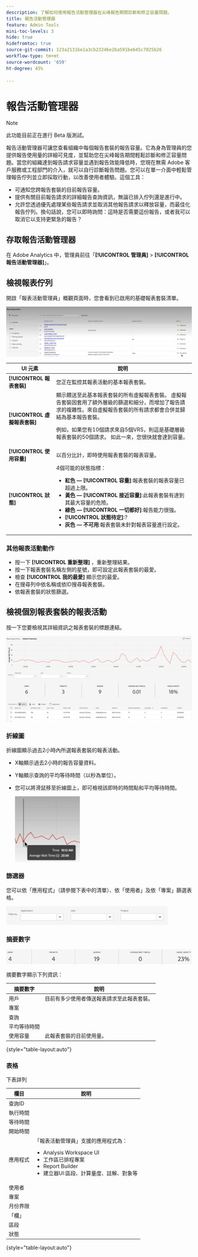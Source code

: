 ```yaml
---
description: 了解如何使用報告活動管理器在尖峰報告期間診斷和修正容量問題。
title: 報告活動管理器
feature: Admin Tools
mini-toc-levels: 3
hide: true
hidefromtoc: true
source-git-commit: 123a2131be1a3cb23246e2ba591be645c7025b26
workflow-type: tm+mt
source-wordcount: '659'
ht-degree: 45%

---
```



# 報告活動管理器

>[!NOTE]
>
>此功能目前正在進行 Beta 版測試。

報告活動管理器可讓您查看組織中每個報告套裝的報告容量。它為身為管理員的您提供報告使用量的詳細可見度，並幫助您在尖峰報告期間輕鬆診斷和修正容量問題。當您的組織達到報告請求容量並遇到報告效能降低時，您現在無需 Adobe 客戶服務或工程部門的介入，就可以自行診斷報告問題。您可以在單一介面中輕鬆管理報告佇列並立即採取行動，以改善使用者體驗。這個工具：

* 可通知您跨報告套裝的目前報告容量。
* 提供有關目前報告請求的詳細報告查詢資訊，無論已排入佇列還是進行中。
* 允許您透過優先處理某些報告請求並取消其他報告請求以釋放容量，而最佳化報告佇列。換句話說，您可以即時詢問：這時是否需要這份報告，或者我可以取消它以支持更緊急的報告？

## 存取報告活動管理器

在 Adobe Analytics 中，管理員前往「**[!UICONTROL 管理員]** > **[!UICONTROL 報告活動管理器]**」。

## 檢視報表佇列

開啟「報表活動管理員」概觀頁面時，您會看到已啟用的基礎報表套裝清單。

![報告佇列](assets/reporting-activity1.png)

| UI 元素 | 說明 |
| --- | --- |
| **[!UICONTROL 報表套裝]** | 您正在監控其報表活動的基本報表套裝。 |
| **[!UICONTROL 虛擬報表套裝]** | 顯示饋送至此基本報表套裝的所有虛擬報表套裝。 虛擬報告套裝因套用了額外層級的篩選和細分，而增加了報告請求的複雜性。來自虛擬報告套裝的所有請求都會合併並歸結為基本報告套裝。<p>例如，如果您有10個請求來自5個VRS，則這是基礎層級報表套裝的50個請求。 如此一來，您很快就會達到容量。 |
| **[!UICONTROL 使用容量]** | 以百分比計，即時使用報表套裝的報表容量。 |
| **[!UICONTROL 狀態]** | 4個可能的狀態指標： <ul><li>**紅色 —  [!UICONTROL 容量]**:報表套裝的報表容量已超過上限。</li><li>**黃色 —  [!UICONTROL 接近容量]**:此報表套裝有達到其最大容量的危險。</li><li>**綠色 —  [!UICONTROL 一切都好]**:報告能力很強。</li><li>**[!UICONTROL 狀態待定]**:?</li><li>**灰色 — 不可用**:報表套裝未針對報表容量進行設定。</li></ul> |

### 其他報表活動動作

* 按一下 **[!UICONTROL 重新整理]** ，重新整理結果。
* 按一下報表套裝名稱左側的星號，即可設定此報表套裝的最愛。
* 檢查 **[!UICONTROL 我的最愛]** 顯示您的最愛。
* 在搜尋列中依名稱或依ID搜尋報表套裝。
* 依報表套裝的狀態篩選。

## 檢視個別報表套裝的報表活動

按一下您要檢視其詳細資訊之報表套裝的標題連結。

![報表套裝](assets/indiv-report-ste.png)

### 折線圖

折線圖顯示過去2小時內所選報表套裝的報表活動。

* X軸顯示過去2小時的報告容量資料。
* Y軸顯示查詢的平均等待時間（以秒為單位）。
* 您可以將滑鼠移至折線圖上，即可檢視該即時的時間點和平均等待時間。

   ![詳細資訊](assets/detail.png)

### 篩選器

您可以依「應用程式」（請參閱下表中的清單）、依「使用者」及依「專案」篩選表格。

![篩選](assets/filter.png)

### 摘要數字

![篩選](assets/summary_numbers.png)

摘要數字顯示下列資訊：

| 摘要數字 | 說明 |
| --- | --- |
| 用戶 | 目前有多少使用者傳送報表請求至此報表套裝。 |
| 專案 |  |
| 查詢 |  |
| 平均等待時間 |  |
| 使用容量 | 此報表套裝的目前使用量。 |

{style=&quot;table-layout:auto&quot;}

### 表格

下表詳列

| 欄目 | 說明 |
| --- | --- |
| 查詢ID |  |
| 執行時間 |  |
| 等待時間 |  |
| 開始時間 |  |
| 應用程式 | 「報表活動管理員」支援的應用程式為： <ul><li>Analysis Workspace UI</li><li>工作區已排程專案</li><li>Report Builder</li><li>建立器UI:區段、計算量度、註解、對象等</li></ul> |
| 使用者 |  |
| 專案 |  |
| 月份界限 |
| 「欄」 |  |
| 區段 |  |
| 狀態 |  |

{style=&quot;table-layout:auto&quot;}


